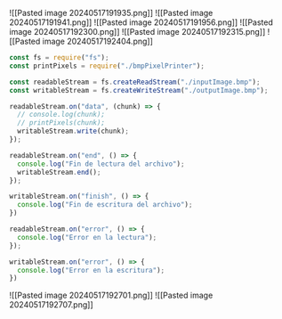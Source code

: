 ![[Pasted image 20240517191935.png]]
![[Pasted image 20240517191941.png]]
![[Pasted image 20240517191956.png]]
![[Pasted image 20240517192300.png]]
![[Pasted image 20240517192315.png]]
![[Pasted image 20240517192404.png]]

```js
const fs = require("fs");
const printPixels = require("./bmpPixelPrinter");

const readableStream = fs.createReadStream("./inputImage.bmp");
const writableStream = fs.createWriteStream("./outputImage.bmp");

readableStream.on("data", (chunk) => {
  // console.log(chunk);
  // printPixels(chunk);
  writableStream.write(chunk);
});

readableStream.on("end", () => {
  console.log("Fin de lectura del archivo");
  writableStream.end();
});

writableStream.on("finish", () => {
  console.log("Fin de escritura del archivo");
})

readableStream.on("error", () => {
  console.log("Error en la lectura");
});

writableStream.on("error", () => {
  console.log("Error en la escritura");
})
```

![[Pasted image 20240517192701.png]]
![[Pasted image 20240517192707.png]]
